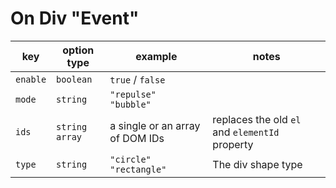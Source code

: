 # On Div "Event"

| key      | option type             | example                         | notes                                          |
| -------- | ----------------------- | ------------------------------- | ---------------------------------------------- |
| `enable` | `boolean`               | `true` / `false`                |                                                |
| `mode`   | `string`                | `"repulse"` <br /> `"bubble"`   |                                                |
| `ids`    | `string` <br /> `array` | a single or an array of DOM IDs | replaces the old `el` and `elementId` property |
| `type`   | `string`                | `"circle"` <br /> `"rectangle"` | The div shape type                             |
